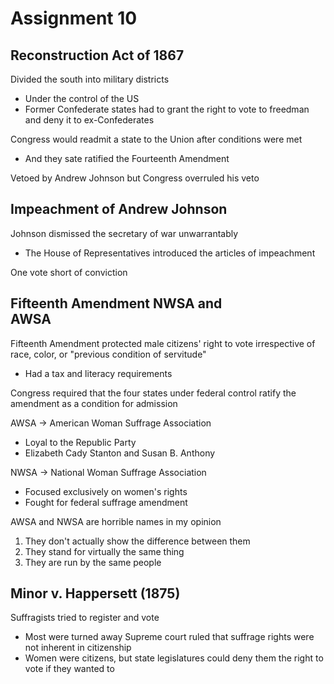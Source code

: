 # Assignment 10

## Reconstruction Act of 1867

Divided the south into military districts
- Under the control of the US
- Former Confederate states had to grant the right to vote to freedman and deny
  it to ex-Confederates

Congress would readmit a state to the Union after conditions were met 
- And they sate ratified the Fourteenth Amendment

Vetoed by Andrew Johnson but Congress overruled his veto

## Impeachment of Andrew Johnson  

Johnson dismissed the secretary of war unwarrantably
- The House of Representatives introduced the articles of impeachment

One vote short of conviction

## Fifteenth Amendment NWSA and AWSA                                                       

Fifteenth Amendment protected male citizens' right to vote irrespective of race,
color, or "previous condition of servitude"
- Had a tax and literacy requirements

Congress required that the four states under federal control ratify the
amendment as a condition for admission

AWSA -> American Woman Suffrage Association
- Loyal to the Republic Party
- Elizabeth Cady Stanton and Susan B. Anthony

NWSA -> National Woman Suffrage Association
- Focused exclusively on women's rights
- Fought for federal suffrage amendment

AWSA and NWSA are horrible names in my opinion
1. They don't actually show the difference between them
2. They stand for virtually the same thing
3. They are run by the same people

## Minor v. Happersett (1875)                              

Suffragists tried to register and vote
- Most were turned away
Supreme court ruled that suffrage rights were not inherent in citizenship
- Women were citizens, but state legislatures could deny them the right to vote
  if they wanted to

